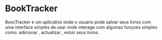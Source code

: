 # BookTracker
BoocTracker e um aplicativo onde o usuario pode salvar seus livros com uma interface simples de usar onde  interage com algumas funçoes simples como: adicionar , actualizar , exluir seus livros. 
